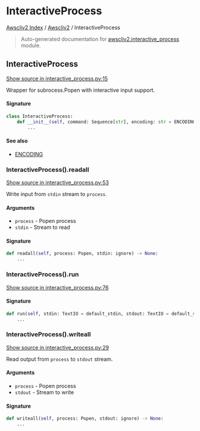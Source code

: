 # InteractiveProcess

[Awscliv2 Index](../README.md#awscliv2-index) /
[Awscliv2](./index.md#awscliv2) /
InteractiveProcess

> Auto-generated documentation for [awscliv2.interactive_process](https://github.com/youtype/awscliv2/blob/main/awscliv2/interactive_process.py) module.

## InteractiveProcess

[Show source in interactive_process.py:15](https://github.com/youtype/awscliv2/blob/main/awscliv2/interactive_process.py#L15)

Wrapper for subrocess.Popen with interactive input support.

#### Signature

```python
class InteractiveProcess:
    def __init__(self, command: Sequence[str], encoding: str = ENCODING) -> None:
        ...
```

#### See also

- [ENCODING](./constants.md#encoding)

### InteractiveProcess().readall

[Show source in interactive_process.py:53](https://github.com/youtype/awscliv2/blob/main/awscliv2/interactive_process.py#L53)

Write input from `stdin` stream to `process`.

#### Arguments

- `process` - Popen process
- `stdin` - Stream to read

#### Signature

```python
def readall(self, process: Popen, stdin: ignore) -> None:
    ...
```

### InteractiveProcess().run

[Show source in interactive_process.py:76](https://github.com/youtype/awscliv2/blob/main/awscliv2/interactive_process.py#L76)

#### Signature

```python
def run(self, stdin: TextIO = default_stdin, stdout: TextIO = default_stdout) -> int:
    ...
```

### InteractiveProcess().writeall

[Show source in interactive_process.py:29](https://github.com/youtype/awscliv2/blob/main/awscliv2/interactive_process.py#L29)

Read output from `process` to `stdout` stream.

#### Arguments

- `process` - Popen process
- `stdout` - Stream to write

#### Signature

```python
def writeall(self, process: Popen, stdout: ignore) -> None:
    ...
```



